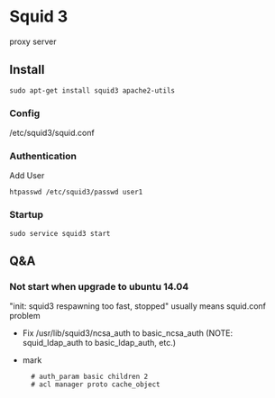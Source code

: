 
# Squid 3
proxy server

## Install

    sudo apt-get install squid3 apache2-utils

### Config
/etc/squid3/squid.conf

### Authentication
Add User

    htpasswd /etc/squid3/passwd user1

### Startup

    sudo service squid3 start

## Q&A

### Not start when upgrade to ubuntu 14.04
"init: squid3 respawning too fast, stopped" usually means squid.conf problem

* Fix /usr/lib/squid3/ncsa_auth to basic_ncsa_auth
(NOTE: squid_ldap_auth to basic_ldap_auth, etc.)

* mark 

        # auth_param basic children 2
        # acl manager proto cache_object
